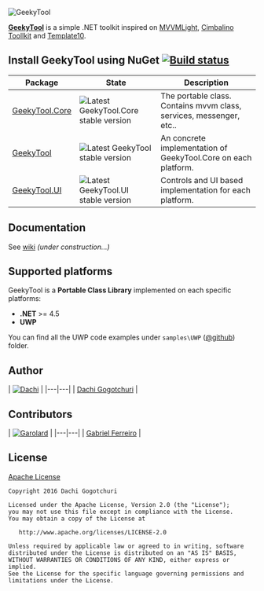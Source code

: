 ![GeekyTool](https://raw.github.com/dachibox/GeekyTool/dev/assets/GeekyToolHeader.png)

[**GeekyTool**](https://github.com/dachibox/GeekyTool) is a simple .NET toolkit inspired on [MVVMLight](https://mvvmlight.codeplex.com/), [Cimbalino Toollkit](https://github.com/Cimbalino/Cimbalino-Toolkit) and [Template10](https://github.com/Windows-XAML/Template10).

## Install GeekyTool using NuGet [![Build status](https://ci.appveyor.com/api/projects/status/3pksp70dv4e9euis?svg=true)](https://ci.appveyor.com/project/dachi/geekytool)

Package             | State | Description
--------------------|-------|--------------------------------------
[GeekyTool.Core][1] | ![Latest GeekyTool.Core stable version][4] | The portable class. Contains mvvm class, services, messenger, etc..
[GeekyTool][2]      | ![Latest GeekyTool stable version][5] | An concrete implementation of GeekyTool.Core on each platform.
[GeekyTool.UI][3]   | ![Latest GeekyTool.UI stable version][6] | Controls and UI based implementation for each platform.


## Documentation

See [wiki](https://github.com/dachibox/GeekyTool/wiki) _(under construction...)_




## Supported platforms

GeekyTool is a **Portable Class Library** implemented on each specific platforms:

- **.NET** >= 4.5
- **UWP**

You can find all the UWP code examples under `samples\UWP` ([@github](https://github.com/dachibox/GeekyTool/tree/dev/samples/UWP)) folder.

## Author

| [![Dachi](https://avatars1.githubusercontent.com/u/1771785?v=3&s=130)](https://github.com/dachibox) |
|---|---|
| [Dachi Gogotchuri](https://github.com/dachibox) |

## Contributors

| [![Garolard](https://avatars2.githubusercontent.com/u/1324904?v=3&s=100)](https://github.com/garolard) |
|---|---|
| [Gabriel Ferreiro](https://github.com/garolard) |

## License

[Apache License](https://github.com/dachibox/GeekyTool/master/LICENSE)


    Copyright 2016 Dachi Gogotchuri

    Licensed under the Apache License, Version 2.0 (the "License");
    you may not use this file except in compliance with the License.
    You may obtain a copy of the License at

       http://www.apache.org/licenses/LICENSE-2.0

    Unless required by applicable law or agreed to in writing, software
    distributed under the License is distributed on an "AS IS" BASIS,
    WITHOUT WARRANTIES OR CONDITIONS OF ANY KIND, either express or implied.
    See the License for the specific language governing permissions and
    limitations under the License.

[1]: https://www.nuget.org/packages/GeekyTool.Core
[2]: https://www.nuget.org/packages/GeekyTool
[3]: https://www.nuget.org/packages/GeekyTool.UI
[4]: https://img.shields.io/nuget/v/GeekyTool.Core.svg?style=flat-square "Latest GeekyTool.Core stable version"
[5]: https://img.shields.io/nuget/v/GeekyTool.svg?style=flat-square "Latest GeekyTool stable version"
[6]: https://img.shields.io/nuget/v/GeekyTool.UI.svg?style=flat-square "Latest GeekyTool.UI stable version"

